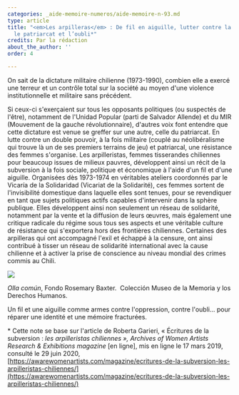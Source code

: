 ```yaml
---
categories: _aide-memoire-numeros/aide-memoire-n-93.md
type: article
title: "<em>Les arpilleras</em> : De fil en aiguille, lutter contre la dictature,
  le patriarcat et l’oubli*"
credits: Par la rédaction
about_the_author: ''
order: 4

---
```

On sait de la dictature militaire chilienne (1973-1990), combien elle a exercé une terreur et un contrôle total sur la société au moyen d'une violence institutionnelle et militaire sans précédent.

Si ceux-ci s'exerçaient sur tous les opposants politiques (ou suspectés de l'être), notamment de l'Unidad Popular (parti de Salvador Allende) et du MIR (Mouvement de la gauche révolutionnaire), d'autres voix font entendre que cette dictature est venue se greffer sur une autre, celle du patriarcat. En lutte contre un double pouvoir, à la fois militaire (couplé au néolibéralisme qui trouve là un de ses premiers terrains de jeu) et patriarcal, une résistance des femmes s'organise. Les arpilleristas, femmes tisserandes chiliennes pour beaucoup issues de milieux pauvres, développent ainsi un récit de la subversion à la fois sociale, politique et économique à l'aide d'un fil et d'une aiguille. Organisées dès 1973-1974 en véritables ateliers coordonnés par le Vicaría de la Solidaridad (Vicariat de la Solidarité), ces femmes sortent de l'invisibilité domestique dans laquelle elles sont tenues, pour se revendiquer en tant que sujets politiques actifs capables d'intervenir dans la sphère publique. Elles développent ainsi non seulement un réseau de solidarité, notamment par la vente et la diffusion de leurs œuvres, mais également une critique radicale du régime sous tous ses aspects et une véritable culture de résistance qui s'exportera hors des frontières chiliennes. Certaines des arpilleras qui ont accompagné l'exil et échappé à la censure, ont ainsi contribué à tisser un réseau de solidarité international avec la cause chilienne et à activer la prise de conscience au niveau mondial des crimes commis au Chili.

![](https://www.territoires-memoire.be/assets/uploads/p-2_ollacomun.jpg)

<span class="img-copyright">_Olla común_, Fondo Rosemary Baxter.  Colección Museo de la Memoria y los Derechos Humanos.</span>

Un fil et une aiguille comme armes contre l'oppression, contre l'oubli... pour réparer une identité et une mémoire fracturées.

\* Cette note se base sur l'article de Roberta Garieri, « Écritures de la subversion : _les arpilleristas chiliennes », Archives of Women Artists Research & Exhibitions magazine_ \[en ligne\], mis en ligne le 17 mars 2019, consulté le 29 juin 2020, [https://awarewomenartists.com/magazine/ecritures-de-la-subversion-les-arpilleristas-chiliennes/](https://awarewomenartists.com/magazine/ecritures-de-la-subversion-les-arpilleristas-chiliennes/)